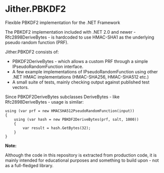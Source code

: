 Jither.PBKDF2
===========

Flexible PBKDF2 implementation for the .NET Framework

The PBKDF2 implementation included with .NET 2.0 and newer - Rfc2898DeriveBytes - is hardcoded to use HMAC-SHA1 as the underlying pseudo random function (PRF).

Jither.PBKDF2 consists of:

- PBKDF2DeriveBytes - which allows a custom PRF through a simple IPseudoRandomFunction interface.
- A few example implementations of IPseudoRandomFunction using other .NET HMAC implementations (HMAC-SHA256, HMAC-SHA512 etc.)
- A small suite of tests, mainly checking output against published test vectors.

Since PBKDF2DeriveBytes subclasses DeriveBytes - like Rfc2898DeriveBytes - usage is similar:

    using (var prf = new HMACSHA512PseudoRandomFunction(input))
    {
        using (var hash = new PBKDF2DeriveBytes(prf, salt, 1000))
        {
            var result = hash.GetBytes(32);
        }
    }

__Note:__

Although the code in this repository is extracted from production code, it is mainly intended for educational purposes and something to build upon - not as a full-fledged library.
